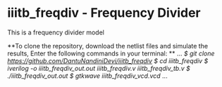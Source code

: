 # iiitb_freqdiv - Frequency Divider
This is a frequency divider model

**To clone the repository, download the netlist files and simulate the results, Enter the following commands in your terminal: **
...
*$ git clone https://github.com/DantuNandiniDevi/iiitb_freqdiv 
 $ cd iiitb_freqdiv
 $ iverilog -o iiitb_freqdiv_out.out iiitb_freqdiv.v iiitb_freqdiv_tb.v
 $ ./iiitb_freqdiv_out.out
 $ gtkwave iiitb_freqdiv_vcd.vcd*
...
